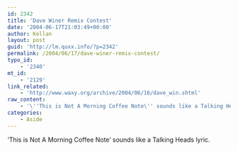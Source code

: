 ```yaml
---
id: 2342
title: 'Dave Winer Remix Contest'
date: '2004-06-17T21:03:49+00:00'
author: Kellan
layout: post
guid: 'http://lm.quxx.info/?p=2342'
permalink: /2004/06/17/dave-winer-remix-contest/
typo_id:
    - '2340'
mt_id:
    - '2129'
link_related:
    - 'http://www.waxy.org/archive/2004/06/16/dave_win.shtml'
raw_content:
    - '\''This is Not A Morning Coffee Note\'' sounds like a Talking Heads lyric.'
categories:
    - Aside
---
```


‘This is Not A Morning Coffee Note’ sounds like a Talking Heads lyric.